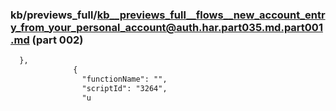 ### kb/previews_full/kb__previews_full__flows__new_account_entry_from_your_personal_account@auth.har.part035.md.part001.md (part 002)

```md
  },
              {
                "functionName": "",
                "scriptId": "3264",
                "u
```

```
